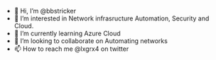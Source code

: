 - 👋 Hi, I’m @bbstricker
- 👀 I’m interested in Network infrasructure Automation, Security and Cloud.
- 🌱 I’m currently learning Azure Cloud
- 💞️ I’m looking to collaborate on Automating networks
- 📫 How to reach me @lxgrx4 on twitter

<!---
bbstricker/bbstricker is a ✨ special ✨ repository because its `README.md` (this file) appears on your GitHub profile.
You can click the Preview link to take a look at your changes.
--->
